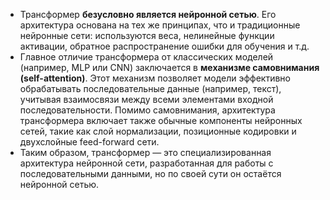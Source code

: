 - Трансформер **безусловно является нейронной сетью**. Его архитектура основана на тех же принципах, что и традиционные нейронные сети: используются веса, нелинейные функции активации, обратное распространение ошибки для обучения и т.д.
- Главное отличие трансформера от классических моделей (например, MLP или CNN) заключается в **механизме самовнимания (self-attention)**. Этот механизм позволяет модели эффективно обрабатывать последовательные данные (например, текст), учитывая взаимосвязи между всеми элементами входной последовательности. Помимо самовнимания, архитектура трансформера включает также обычные компоненты нейронных сетей, такие как слой нормализации, позиционные кодировки и двухслойные feed-forward сети.
- Таким образом, трансформер — это специализированная архитектура нейронной сети, разработанная для работы с последовательными данными, но по своей сути он остаётся нейронной сетью.